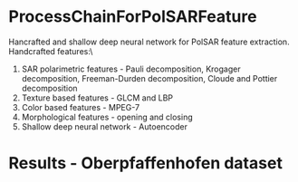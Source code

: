 # ProcessChainForPolSARFeature
Hancrafted and shallow deep neural network for PolSAR feature extraction.\
Handcrafted features:\
1. SAR polarimetric features - Pauli decomposition, Krogager decomposition, Freeman-Durden decomposition, Cloude and Pottier decomposition
2. Texture based features - GLCM and LBP
3. Color based features - MPEG-7
4. Morphological features - opening and closing
5. Shallow deep neural network - Autoencoder

# Results - Oberpfaffenhofen dataset





